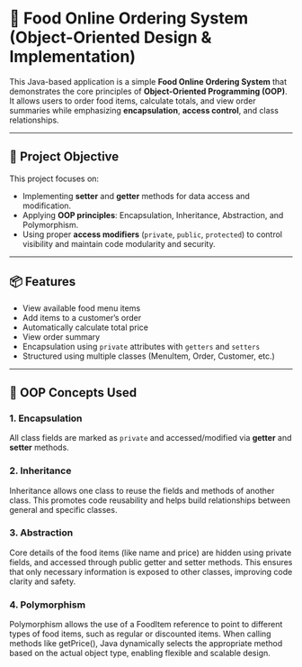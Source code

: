 # 🍔 Food Online Ordering System (Object-Oriented Design & Implementation)

This Java-based application is a simple **Food Online Ordering System** that demonstrates the core principles of **Object-Oriented Programming (OOP)**. It allows users to order food items, calculate totals, and view order summaries while emphasizing **encapsulation**, **access control**, and class relationships.

---

## 🧠 Project Objective

This project focuses on:
- Implementing **setter** and **getter** methods for data access and modification.
- Applying **OOP principles**: Encapsulation, Inheritance, Abstraction, and Polymorphism.
- Using proper **access modifiers** (`private`, `public`, `protected`) to control visibility and maintain code modularity and security.

---

## 📦 Features
 
- View available food menu items
- Add items to a customer’s order
- Automatically calculate total price
- View order summary
- Encapsulation using `private` attributes with `getters` and `setters`
- Structured using multiple classes (MenuItem, Order, Customer, etc.)

---

## 🧩 OOP Concepts Used

### 1. **Encapsulation**
All class fields are marked as `private` and accessed/modified via **getter** and **setter** methods.

### 2. **Inheritance**
Inheritance allows one class to reuse the fields and methods of another class. This promotes code reusability and helps build relationships between general and specific classes.

### 3. **Abstraction**
Core details of the food items (like name and price) are hidden using private fields, and accessed through public getter and setter methods. This ensures that only necessary information is exposed to other classes, improving code clarity and safety.

### 4. **Polymorphism**
Polymorphism allows the use of a FoodItem reference to point to different types of food items, such as regular or discounted items. When calling methods like getPrice(), Java dynamically selects the appropriate method based on the actual object type, enabling flexible and scalable design.
